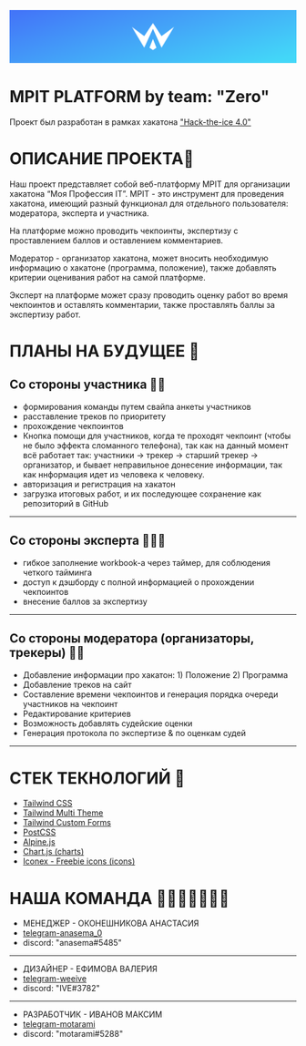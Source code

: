 [![Header](https://github.com/motarami/mpit/blob/end/public/assets/img/header.png)]()

# MPIT PLATFORM by team: "Zero"
Проект был разработан в рамках хакатона ["Hack-the-ice 4.0"](https://ityakutia.com/hack-the-ice)


# ОПИСАНИЕ ПРОЕКТА📖
Наш проект представляет собой веб-платформу MPIT для организации хакатона “Моя Профессия IT”. MPIT - это инструмент для проведения хакатона, имеющий разный функционал для отдельного пользователя: модератора, эксперта и участника. 

На платформе можно проводить чекпоинты, экспертизу с проставлением баллов и оставлением комментариев. 

Модератор - организатор хакатона, может вносить необходимую информацию о хакатоне (программа, положение), также добавлять критерии оценивания работ на самой платформе.

Эксперт на платформе может сразу проводить оценку работ во время чекпоинтов и оставлять комментарии, также проставлять баллы за экспертизу работ.



# ПЛАНЫ НА БУДУЩЕЕ 🔮

## Со стороны участника 🧑🏻
- формирования команды путем свайпа анкеты участников
- расставление треков по приоритету
- прохождение чекпоинтов
- Кнопка помощи для участников, когда те проходят чекпоинт (чтобы не было эффекта сломанного телефона), так как на данный момент всё работает так:
  участники -> трекер -> старший трекер -> организатор, и бывает неправильное донесение информации, так как ннформация идет из человека к человеку.
- авторизация и регистрация на хакатон
- загрузка итоговых работ, и их последующее сохранение как репозиторий в GitHub
---------------------------------------------------------------------------------------------------------------------------------------------------------
## Со стороны эксперта 👨🏻‍💻
- гибкое заполнение workbook-а через таймер, для соблюдения четкого тайминга
- доступ к дэшборду с полной информацией о прохождении чекпоинтов
- внесение баллов за экспертизу
---------------------------------------------------------------------------------------------------------------------------------------------------------
## Со стороны модератора (организаторы, трекеры) 🤵🏻
- Добавление информации про хакатон: 1) Положение 2) Программа
- Добавление треков на сайт
- Составление времени чекпоинтов и генерация порядка очереди участников на чекпоинт 
- Редактирование критериев
- Возможность добавлять судейские оценки
- Генерация протокола по экспертизе & по оценкам судей
----------------------------------------------------------------------------------------------------------------------------------------------------------


# СТЕК ТЕКНОЛОГИЙ 🔧
- [Tailwind CSS](https://tailwindcss.com/)
- [Tailwind Multi Theme](https://github.com/estevanmaito/tailwindcss-multi-theme)
- [Tailwind Custom Forms](https://github.com/tailwindlabs/tailwindcss-custom-forms)
- [PostCSS](https://postcss.org/)
- [Alpine.js](https://github.com/alpinejs/alpine)
- [Chart.js (charts)](https://www.chartjs.org/)
- [Iconex - Freebie icons (icons)](https://www.figma.com/community/file/1097525503669326714)

# НАША КОМАНДА 👩🏻‍🦰👧🏻🧑🏻
- МЕНЕДЖЕР - ОКОНЕШНИКОВА АНАСТАСИЯ 
- [telegram-anasema_0](https://t.me/anasema_0)
- discord: "anasema#5485"
- -------------------------------------
- ДИЗАЙНЕР - ЕФИМОВА ВАЛЕРИЯ 
- [telegram-weeive](https://t.me/weeive)
- discord: "IVE#3782"
- ------------------------------------
- РАЗРАБОТЧИК - ИВАНОВ МАКСИМ 
- [telegram-motarami](https://t.me/motarami")
- discord: "motarami#5288"
